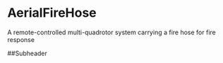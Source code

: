 # AerialFireHose

A remote-controlled multi-quadrotor system carrying a fire hose for fire response

##Subheader
